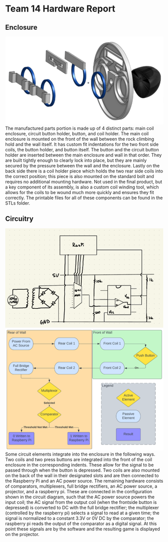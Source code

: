 # Team 14 Hardware Report

## Enclosure

![Enclosure Assembly](/Hardware/Pictures/hardware_diagram_transparent.png)
The manufactured parts portion is made up of 4 distinct parts: main coil enclosure, circuit button holder, button, and coil holder. The main coil enclosure is mounted on the front of the wall between the rock climbing hold and the wall itself. It has custom fit indentations for the two front side coils, the button holder, and button itself. The button and the circuit button holder are inserted between the main enclosure and wall in that order. They are built tightly enough to clearly lock into place, but they are mainly secured by the pressure between the wall and the enclosure. Lastly on the back side there is a coil holder piece which holds the two rear side coils into the correct position; this piece is also mounted on the standard bolt and requires no additional mounting hardware. Not used in the final product, but a key component of its assembly, is also a custom coil winding tool, which allows for the coils to be wound much more quickly and ensures they fit correctly. The printable files for all of these components can be found in the STLs folder.

## Circuitry

![Circuit Diagram](/Hardware/Pictures/circuit.png)
![Circuit Diagram](/Hardware/Pictures/circuit_flow.png)
Some circuit elements integrate into the enclosure in the following ways. Two coils and two press buttons are integrated into the front of the coil enclosure in the corresponding indents. These allow for the signal to be passed through when the button is depressed. Two coils are also mounted on the back of the wall in their designated slots and are then connected to the Raspberry Pi and an AC power source.
The remaining hardware consists of comparators, multiplexers, full bridge rectifiers, an AC power source, a projector, and a raspberry pi. These are connected in the configuration shown in the circuit diagram, such that the AC power source powers the input coil; the AC signal from the output coil (when the frontside button is depressed) is converted to DC with the full bridge rectifier; the multiplexer (controlled by the raspberry pi) selects a signal to read at a given time; the signal is normalized to a constant 3.3V or 0V DC by the comparator; the raspberry pi reads the output of the comparator as a digital signal. At this point these signals are by the software and the resulting game is displayed on the projector.

